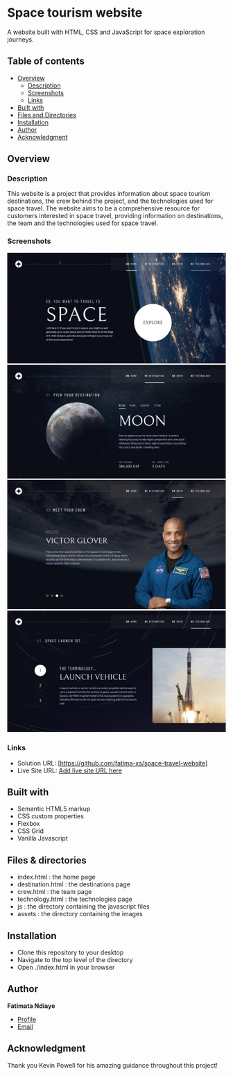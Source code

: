 # Space tourism website
A website built with HTML, CSS and JavaScript for space exploration journeys.

## Table of contents
- [Overview](#overview)
  - [Description](#description)
  - [Screenshots](#screenshots)
  - [Links](#links)
- [Built with](#built-with)
- [Files and Directories](#files-and-directories)
- [Installation](#installation)
- [Author](#author)
- [Acknowledgment](#acknowledgment)


## Overview

### Description
This website is a project that provides information about space tourism destinations, the crew behind the project, and the technologies used for space travel. The website aims to be a comprehensive resource for customers interested in space travel, providing information on destinations, the team and the technologies used for space travel.

### Screenshots
![Homepage Screenshot](./assets/screenshots/homepage.png)
![Destinations Page Screenshot](./assets/screenshots/destinations_page.png)
![Crew Page Screenshot](./assets/screenshots/crew_page.png)
![Technology Page Screenshot](./assets/screenshots/technology_page.png)

### Links

- Solution URL: [https://github.com/fatima-xs/space-travel-website]
- Live Site URL: [Add live site URL here](https://your-live-site-url.com)

## Built with

- Semantic HTML5 markup
- CSS custom properties
- Flexbox
- CSS Grid
- Vanilla Javascript

## Files & directories
- index.html : the home page
- destination.html : the destinations page
- crew.html : the team page
- technology.html : the technologies page
- js : the directory containing the javascript files
- assets : the directory containing the images

## Installation
- Clone this repository to your desktop
- Navigate to the top level of the directory
- Open ./index.html in your browser

## Author
**Fatimata Ndiaye**
- [Profile](https://github.com/fatima-xs "Fatima Ndiaye") 
- [Email](mailto:rohitjain19060@gmail.com?subject=Hi "Hi!")

## Acknowledgment
Thank you Kevin Powell for his amazing guidance throughout this project!



